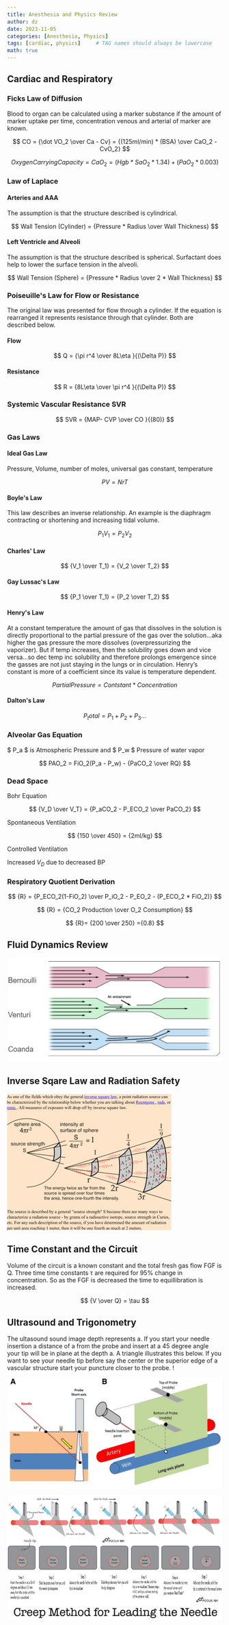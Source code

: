 ```yaml
---
title: Anesthesia and Physics Review
author: dz  
date: 2023-11-05
categories: [Anesthesia, Physics]
tags: [cardiac, physics]     # TAG names should always be lowercase
math: true
---
```

## Cardiac and Respiratory

### Ficks Law of Diffusion

Blood to organ can be calculated using a marker substance if the amount of marker uptake per time, concentration venous and arterial of marker are known.

$$
CO = {\dot VO_2 \over Ca - Cv} = {(125ml/min) * (BSA) \over CaO_2 - CvO_2}
$$

$$
Oxygen Carrying Capacity = CaO_2 = {(Hgb * SaO_2 * 1.34) + (PaO_2 * 0.003)}
$$

### Law of Laplace

#### Arteries and AAA

The assumption is that the structure described is cylindrical. 

$$
Wall Tension (Cylinder) = {Pressure * Radius \over Wall Thickness}
$$


#### Left Ventricle and Alveoli

The assumption is that the structure described is spherical. Surfactant does help to lower the surface tension in the alveoli. 

$$
Wall Tension (Sphere) = {Pressure * Radius \over 2 *  Wall Thickness}
$$

### Poiseuille's Law for Flow or Resistance

The original law was presented for flow through a cylinder. If the equation is rearranged it represents resistance through that cylinder. Both are described below. 

#### Flow

$$
Q = {\pi r^4 \over 8L\eta }{(\Delta P)}
$$

#### Resistance

$$
R = {8L\eta \over \pi r^4 }{(\Delta P)}
$$

### Systemic Vascular Resistance SVR

$$
SVR = {MAP- CVP \over CO }{(80)}
$$

### Gas Laws

#### Ideal Gas Law

Pressure, Volume, number of moles, universal gas constant, temperature

$$
PV = NrT
$$

#### Boyle's Law

This law describes an inverse relationship. An example is the diaphragm contracting or shortening and increasing tidal volume.

$$
P_1V_1 = P_2V_2
$$

#### Charles' Law

$$
{V_1 \over T_1} = {V_2 \over T_2}
$$

#### Gay Lussac's Law

$$
{P_1 \over T_1} = {P_2 \over T_2}
$$

#### Henry's Law

At a constant temperature the amount of gas that dissolves in the solution is directly proportional to the partial pressure of the gas over the solution...aka higher the gas pressure the more dissolves (overpressurizing the vaporizer). But if temp increases, then the solubility goes down and vice versa...so dec temp inc solubility and therefore prolongs emergence since the gasses are not just staying in the lungs or in circulation. Henry’s constant is more of a coefficient since its value is temperature dependent.

$$
Partial Pressure = Contstant * Concentration
$$

#### Dalton's Law

$$
P_total = P_1 + P_2 + P_3...
$$

### Alveolar Gas Equation

$ P_a $ is Atmospheric Pressure and $ P_w $ Pressure of water vapor
  
$$
PAO_2 = FiO_2(P_a - P_w) - {PaCO_2 \over RQ}
$$

### Dead Space

Bohr Equation

$$
{V_D \over V_T} = {P_aCO_2 - P_ECO_2 \over PaCO_2}
$$

Spontaneous Ventilation

$$
{150 \over 450} = {2ml/kg} 
$$ 

Controlled Ventilation

Increased $V_D$ due to decreased BP

### Respiratory Quotient Derivation

$$
{R} = {P_ECO_2(1-FiO_2) \over P_iO_2 - P_EO_2 - (P_ECO_2 * FiO_2)}
$$

$$
{R} = {CO_2 Production \over O_2 Consumption}
$$

$$
{R}= {200 \over 250} ={0.8}
$$

## Fluid Dynamics Review

![fluiddynamics](/assets/img/fluid.png)

## Inverse Sqare Law and Radiation Safety

![radiation safety](/assets/img/rads.png)

## Time Constant and the Circuit

Volume of the circuit is a known constant and the total fresh gas flow FGF is Q. Three time time constants &tau; are required for 95%  change in concentration. So as the FGF is decreased the time to equillibration is increased.

$$
{V \over Q} = \tau
$$

## Ultrasound and Trigonometry

The ultasound sound image depth represents a. If you start your needle insertion a distance of a from the probe and insert at a 45 degree angle your tip will be in plane at the depth a. A triangle illustrates this below. If you want to see your needle tip before say the center or the superior edge of a vascular structure start your puncture closer to the probe. !

![angle](/assets/img/angle.png)

![creep probe](/assets/img/creep.png)

